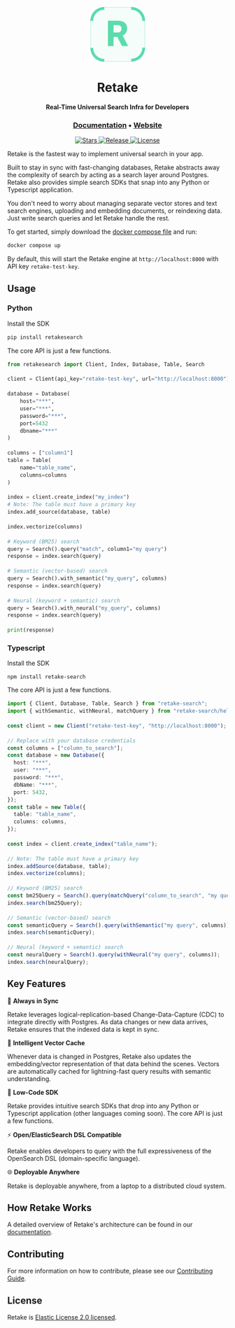 <p align="center">
  <img src="assets/retake.svg" alt="Retake" width="125px"></a>
</p>

<h1 align="center">
    <b>Retake</b>
</h1>

<p align="center">
    <b>Real-Time Universal Search Infra for Developers</b> <br />
</p>

<h3 align="center">
  <a href="https://docs.getretake.com">Documentation</a> &bull;
  <a href="https://getretake.com">Website</a>
</h3>

<p align="center">
<a href="https://github.com/getretake/retake/stargazers/" target="_blank">
    <img src="https://img.shields.io/github/stars/getretake/retake?style=social&label=Star&maxAge=60" alt="Stars">
</a>
<a href="https://github.com/getretake/retake/releases" target="_blank">
    <img src="https://img.shields.io/github/v/release/getretake/retake?color=white" alt="Release">
</a>
<a href="https://github.com/getretake/retake/tree/main/LICENSE" target="_blank">
    <img src="https://img.shields.io/static/v1?label=license&message=ELv2&color=white" alt="License">
</a>
</p>

Retake is the fastest way to implement universal search in your app.

Built to stay in sync with fast-changing databases, Retake abstracts away the complexity of search by acting as a search
layer around Postgres. Retake also provides simple search SDKs that snap into any Python or Typescript application.

You don't need to worry about managing separate vector stores and text search engines, uploading and embedding documents, or reindexing data. Just write search queries and let Retake handle the rest.

To get started, simply download the [docker compose file](https://raw.githubusercontent.com/getretake/retake/main/docker-compose.yml) and run:

```bash
docker compose up
```

By default, this will start the Retake engine at `http://localhost:8000` with API key `retake-test-key`.

## Usage

### Python

Install the SDK

```bash
pip install retakesearch
```

The core API is just a few functions.

```python
from retakesearch import Client, Index, Database, Table, Search

client = Client(api_key="retake-test-key", url="http://localhost:8000")

database = Database(
    host="***",
    user="***",
    password="***",
    port=5432
    dbname="***"
)

columns = ["column1"]
table = Table(
    name="table_name",
    columns=columns
)

index = client.create_index("my_index")
# Note: The table must have a primary key
index.add_source(database, table)

index.vectorize(columns)

# Keyword (BM25) search
query = Search().query("match", column1="my query")
response = index.search(query)

# Semantic (vector-based) search
query = Search().with_semantic("my_query", columns)
response = index.search(query)

# Neural (keyword + semantic) search
query = Search().with_neural("my_query", columns)
response = index.search(query)

print(response)
```

### Typescript

Install the SDK

```
npm install retake-search
```

The core API is just a few functions.

```typescript
import { Client, Database, Table, Search } from "retake-search";
import { withSemantic, withNeural, matchQuery } from "retake-search/helpers";

const client = new Client("retake-test-key", "http://localhost:8000");

// Replace with your database credentials
const columns = ["column_to_search"];
const database = new Database({
  host: "***",
  user: "***",
  password: "***",
  dbName: "***",
  port: 5432,
});
const table = new Table({
  table: "table_name",
  columns: columns,
});

const index = client.create_index("table_name");

// Note: The table must have a primary key
index.addSource(database, table);
index.vectorize(columns);

// Keyword (BM25) search
const bm25Query = Search().query(matchQuery("column_to_search", "my query"));
index.search(bm25Query);

// Semantic (vector-based) search
const semanticQuery = Search().query(withSemantic("my query", columns));
index.search(semanticQuery);

// Neural (keyword + semantic) search
const neuralQuery = Search().query(withNeural("my query", columns));
index.search(neuralQuery);
```

## Key Features

:arrows_counterclockwise: **Always in Sync**

Retake leverages logical-replication-based Change-Data-Capture (CDC) to integrate directly with Postgres. As data changes or new data arrives, Retake ensures that the indexed data is kept in sync.

:brain: **Intelligent Vector Cache**

Whenever data is changed in Postgres, Retake also updates the embedding/vector representation of that data behind the scenes. Vectors are automatically cached for lightning-fast query results with semantic understanding.

:rocket: **Low-Code SDK**

Retake provides intuitive search SDKs that drop into any Python or Typescript application (other languages coming soon). The core API is just a few functions.

:zap: **Open/ElasticSearch DSL Compatible**

Retake enables developers to query with the full expressiveness of the OpenSearch DSL (domain-specific language).

:globe_with_meridians: **Deployable Anywhere**

Retake is deployable anywhere, from a laptop to a distributed cloud system.

## How Retake Works

A detailed overview of Retake's architecture can be found in our [documentation](https://docs.getretake.com/architecture).

## Contributing

For more information on how to contribute, please see our [Contributing Guide](CONTRIBUTING.md).

## License

Retake is [Elastic License 2.0 licensed](LICENSE).

